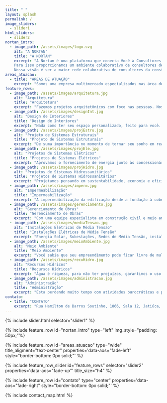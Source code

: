```yaml
---
title: " "
layout: splash
permalink: /
image_sliders:
  - slider1
html_sliders:
  - slider2
nortan_intro:
  - image_path: /assets/images/logo.svg
    alt: "A NORTAN"
    title: "A NORTAN"
    excerpt: "A Nortan é uma plataforma que conecta Você à Consultores Técnicos nas áreas de Construção Civil e Meio Ambiente, mantendo a garantia, credibilidade e segurança de uma Empresa. Fundada em 2020 a Nortan carrega uma missão: Impulsionar a vida profissional dos nossos Consultores Técnicos, proporcionando segurança e eficiência para os associados e para nossos clientes.<br /><br />
    Para isso proporcionamos um ambiente colaborativo de consultores de alta performance voltados para prestação de serviços relacionados à produção, gestão e solução de espaços para construção civil e meio ambiente. A Nortan fornece uma equipe capacitada de Consultores Técnicos para resolver o seu problema e tirar seu sonho do papel. Trabalhe com a Nortan e tenha soluções completas para todo o ciclo do empreendimento.<br /><br />
    Nossa visão é ser a maior rede colaborativa de consultores da construção civil e meio ambiente, sendo uma referência como uma rede de conexões que proporciona múltiplos canais de venda no mercado, segurança, visibilidade e valorização profissional. Conheça a Nortan, e experimente o que é trabalhar com especialistas."
areas_atuacao:
  - title: "ÁREAS DE ATUAÇÃO"
    excerpt: "Somos uma empresa multimercado especializados nas área de construção civil e meio ambiente que presta serviços através das seguintes diretorias: Arquitetura, Projetos Complementares, Engenharia Civil e Meio Ambiente & Recursos Hídricos. Dentro de cada diretoria existem as coordenações formadas por um time de especialistas focados em fornecer um serviço de qualidade. As coordenações são:"
feature_rows:
  - image_path: /assets/images/arquitetura.jpg
    alt: "Arquitetura"
    title: "Arquitetura"
    excerpt: "Fazemos projetos arquitetônicos com foco nas pessoas. Nossa especialidade é elaborar espaços que estejam de acordo com as reais necessidades do usuário e de forma a proporcionar verdadeira qualidade de vida além de soluções sustentáveis."
  - image_path: /assets/images/designInt.jpg
    alt: "Design de Interiores"
    title: "Design de Interiores"
    excerpt: "Nada como ter seu espaço personalizado, feito para você. No desenvolvimento dos projetos nós nos importamos com a individualidade de cada cliente, buscando aconchego, harmonia e funcionalidade. Nossos projetos respeitam os hábitos, memória e anseios transformando os espaços em experiências"
  - image_path: /assets/images/projEstru.jpg
    alt: "Projeto de Sistemas Estruturais"
    title: "Projeto de Sistemas Estruturais"
    excerpt: "De suma importância no momento de tornar seu sonho em realidade, o projeto estrutural além de definir qual a melhor sistema estrutural para sua edificação, vai certificar que a construção seja segura. Elaboramos projetos eficientes e compatibilizados, desde o arquitetônico aos complementares, com foco na segurança do empreendimento e economia durante a obra, permitindo obras rápidas e práticas, alinhando a técnica com a criatividade."
  - image_path: /assets/images/projEle.jpg
    alt: "Projetos de Sistemas Elétricos"
    title: "Projetos de Sistemas Elétricos"
    excerpt: "Aprovamos o fornecimento de energia junto às concessionárias de todo o Brasil, desenvolvendo projetos elétricos no sistema de baixa, média e alta tensão, além de sistemas de telecomunicação e SPDA (Sistemas de Proteção Contra Descargas Atmosféricas). Buscamos a eficiência, qualidade e redução de custos para a execução das obras."
  - image_path: /assets/images/projHidro.jpg
    alt: "Projetos de Sistemas Hidrossanitários"
    title: "Projetos de Sistemas Hidrossanitários"
    excerpt: "Projetamos pensando em sustentabilidade, economia e eficiência. Com a mais alta tecnologia em projetos complementares entregamos em um curto prazo projetos de alto padrão e compatibilizados em BIM, com soluções de sustentáveis para o empreendimento."
  - image_path: /assets/images/imperm.jpg
    alt: "Impermeabilização"
    title: "Impermeabilização"
    excerpt: "A impermeabilização da edificação desde a fundação à cobertura, tem o poder de proteger seu patrimônio, cuidar da saúde do coletivo evitando proliferação de fungos e bactérias, além de prevenir acidentes. Na Nortan somos especializados em identificação de pontos de infiltração, encontrando o melhor sistema de impermeabilização para sua construção ou edificação pronta. Executamos pensando na segurança à longo prazo, com o melhor tempo de garantia."
  - image_path: /assets/images/gerenciamento.jpg
    alt: "Gerenciamento de Obras"
    title: "Gerenciamento de Obras"
    excerpt: "Com uma equipe especialista em construção civil e meio ambiente, oferecemos o serviço de gerenciamento de obras, administrando todas as etapas da construção através das nossa diretorias: Arquitetura, Projetos Complementares, Engenharia Civil e Meio Ambiente & Recursos Hídricos. Garantido assim uma obra focada na redução de custos, entrega dentro do prazo e acima de tudo, qualidade. Conheça nossa proposta de construção em Steelframe e levante seu sonho em um piscar de olhos."
  - image_path: /assets/images/mediaTensao.jpg
    alt: "Instalações Elétricas de Média Tensão"
    title: "Instalações Elétricas de Média Tensão"
    excerpt: "Energia Solar, Subestações, Redes de Média Tensão, instalações residenciais e comerciais. Com a experiência da equipe Nortan, sua instalação será eficiente e segura, seguindo todas as normas vigentes do mercado e supervisionada por um profissional capacitado, desde pequenas instalações de sistema elétrico de baixa tensão até grandes usinas de Energia Solar. Instalações eficientes e seguras garantindo a tranquilidade do cliente."
  - image_path: /assets/images/meioAmbiente.jpg
    alt: "Meio Ambiente"
    title: "Meio Ambiente"
    excerpt: "Você sabia que seu empreendimento pode ficar livre de multas e penalidades ambientais? Somos uma equipe multidisciplinar especializada em projetos e estudos ambientais. Avaliamos os impactos positivos e negativos do seu empreendimento, regularizamos e monitoramos para que nunca mais tenha problemas, sempre orientando para o cumprimento das legislações vigentes da forma mais eficiente."
  - image_path: /assets/images/recuHidro.jpg
    alt: "Recursos Hídricos"
    title: "Recursos Hídricos"
    excerpt: "Água é riqueza, para não ter prejuízos, garantimos o uso legalizado e sustentável da sua fonte de riqueza. Elaboramos estudos hidrológicos, regularizamos suas captações de água, lançamentos, obras hídricas e executamos o levantamento de dados através da hidrometria quali-quantitativa: vazões, levantamento batimétrico em reservatórios e instalação de estações de monitoramento."
  - image_path: /assets/images/administracao.jpg
    alt: "Administração"
    title: "Administração"
    excerpt: "Esta perdendo muito tempo com atividades burocráticas e perdendo oportunidades? Oferecemos o serviço de Assessor Executivo Remoto com soluções especializadas, a fim de facilitar a sua rotina, atender suas demandas profissionais e proporcionar qualidade de vida e ganhos financeiros."
contato:
  - title: "CONTATO"
    excerpt: "Rua Hamilton de Barros Soutinho, 1866, Sala 12, Jatiúca, Maceió, Alagoas<br>contato@nortanprojetos.com<br>(82) 99916-4578"
---
```


{% include slider.html selector="slider1" %}

{% include feature_row id="nortan_intro" type="left" img_style="padding: 50px;"%}

{% include feature_row id="areas_atuacao" type="wide" title_aligment="text-center" properties='data-aos="fade-left" style="border-bottom: 0px solid;"' %}

{% include feature_row_slider id="feature_rows" selector="slider2" properties='data-aos="fade-up"' title_size="h4" %}

{% include feature_row id="contato" type="center" properties='data-aos="fade-right" style="border-bottom: 0px solid;"' %}

{% include contact_map.html %}
